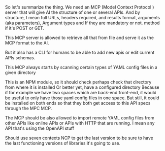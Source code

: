 So let's summarize the thing. We need an MCP (Model Context Protocol ) server that will give AI the structure of one or several APIs. And by structure, I mean full URLs, headers required, and results format, arguments (aka parameters), Argument types and If they are mandatory or not.  method if it's POST or GET. 

This MCP server is allowed to retrieve all that from file and serve it as the MCP format to the AI. 

But it also has a CLI for humans to be able to add new apis or edit current APIs schemas. 

This MCP always starts by scanning certain types of YAML config files in a given directory 

This is an NPM module, so it should check perhaps check that directory from where it is installed Or better yet, have a configured directory Because if for example we have two spaces which are back-end front-end, it would be useful to only have those yaml config files in one space. But still, it could be installed on both ends so that they both get access to this API specs through the MPC MCP. 

The MCP should be also allowed to import remote YAML config files from other APIs like online APIs or APIs with HTTP that are running. I mean any API that's using the OpenAPI stuff 

Should use seven contexts NCP to get the last version to be sure to have the last functioning versions of libraries it's going to use. 